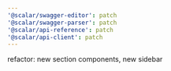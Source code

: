 ```yaml
---
'@scalar/swagger-editor': patch
'@scalar/swagger-parser': patch
'@scalar/api-reference': patch
'@scalar/api-client': patch
---
```


refactor: new section components, new sidebar

